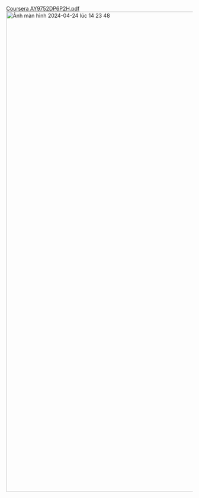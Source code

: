 [Coursera AY9752DP6P2H.pdf](https://github.com/autobot-tm/my-certificate/files/15090316/Coursera.AY9752DP6P2H.pdf)
<img width="1296" alt="Ảnh màn hình 2024-04-24 lúc 14 23 48" src="https://github.com/autobot-tm/my-certificate/assets/89328480/f475382f-1191-4a05-bc76-fdb901020d7c">
